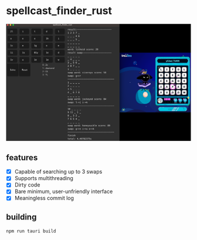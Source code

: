 # spellcast_finder_rust
![screenshot.png](screenshot.png)

## features
- [x] Capable of searching up to 3 swaps
- [x] Supports multithreading
- [x] Dirty code
- [x] Bare minimum, user-unfriendly interface
- [x] Meaningless commit log

## building
```bash
npm run tauri build
```